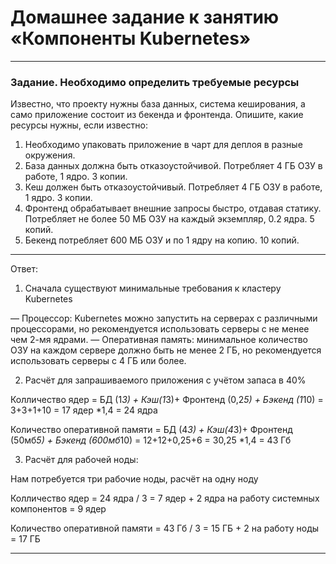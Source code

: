# Домашнее задание к занятию «Компоненты Kubernetes»

------

### Задание. Необходимо определить требуемые ресурсы
Известно, что проекту нужны база данных, система кеширования, а само приложение состоит из бекенда и фронтенда. Опишите, какие ресурсы нужны, если известно:

1. Необходимо упаковать приложение в чарт для деплоя в разные окружения. 
2. База данных должна быть отказоустойчивой. Потребляет 4 ГБ ОЗУ в работе, 1 ядро. 3 копии. 
3. Кеш должен быть отказоустойчивый. Потребляет 4 ГБ ОЗУ в работе, 1 ядро. 3 копии. 
4. Фронтенд обрабатывает внешние запросы быстро, отдавая статику. Потребляет не более 50 МБ ОЗУ на каждый экземпляр, 0.2 ядра. 5 копий. 
5. Бекенд потребляет 600 МБ ОЗУ и по 1 ядру на копию. 10 копий.

----
Ответ:

1.  Сначала существуют минимальные требования к кластеру Kubernetes

— Процессор: Kubernetes можно запустить на серверах с различными процессорами, но рекомендуется использовать серверы с не менее чем 2-мя ядрами.
— Оперативная память: минимальное количество ОЗУ на каждом сервере должно быть не менее 2 ГБ, но рекомендуется использовать серверы с 4 ГБ или более.

2. Расчёт для запрашиваемого приложения с учётом запаса в 40%

Колличество ядер = БД (1*3) + Кэш(1*3)+ Фронтенд (0,2*5) + Бэкенд (1*10) = 3+3+1+10 = 17 ядер *1,4 = 24 ядра

Количество оперативной памяти = БД (4*3) + Кэш(4*3)+ Фронтенд (50мб*5) + Бэкенд (600мб*10) = 12+12+0,25+6 = 30,25 *1,4 = 43 Гб

3. Расчёт для рабочей ноды:

Нам потребуется три рабочие ноды, расчёт на одну ноду

Колличество ядер = 24 ядра / 3 = 7 ядер + 2 ядра на работу системных компонентов = 9 ядер

Количество оперативной памяти = 43 Гб / 3 = 15 ГБ + 2 на работу ноды = 17 ГБ

----

